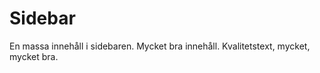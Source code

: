 Sidebar
====================================
En massa innehåll i sidebaren. Mycket bra innehåll. Kvalitetstext, mycket, mycket
bra.
